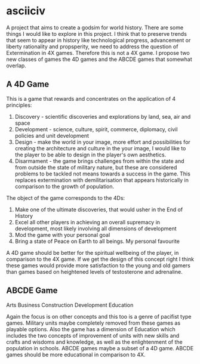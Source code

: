 # asciiciv
A project that aims to create a godsim for world history. There are some things I would like to explore in this project.
I think that to preserve trends that seem to appear in history like technological progress, advancement or liberty rationality 
and propsperity, we need to address the question of Extermination in 4X games. Therefore this is not a 4X game. I propose two 
new classes of games the 4D games and the ABCDE games that somewhat overlap. 

## A 4D Game
This is a game that rewards and concentrates on the application of 4 principles: 
1. Discovery - scientific discoveries and explorations by land, sea, air and space
2. Development - science, culture, spirit, commerce, diplomacy, civil policies and unit development
3. Design - make the world in your image, more effort and possibilities for creating the architecture and culture in the your
image, I would like to the player to be able to design in the player's own aesthetics.
4. Disarmament -  the game brings challenges from within the state and from outside the state of military nature, but 
these are considered problems to be tackled not means towards a success in the game.
This replaces extermination with demilitarisation that appears historically in comparison to the growth of population.

The object of the game corresponds to the 4Ds:
1. Make one of the ultimate discoveries, that would usher in the End of History
2. Excel all other players in achieving an overall supremacy in development, most likely involving all dimensions of development
3. Mod the game with your personal goal 
4. Bring a state of Peace on Earth to all beings. My personal favourite

A 4D game should be better for the spiritual wellbeing of the player, in comparison to the 4X game. If we get the design of this
concept right I think these games would provide more satisfaction to the young and old gamers than games based on heightened 
levels of testosterone and adrenaline.

## ABCDE Game
Arts
Business
Construction
Development
Education

Again the focus is on other concepts and this too is a genre of pacifist type games. Military units maybe completely removed 
from these games as playable options. Also the game has a dimension of Education which includes the two concepts of improvement
of units with new skills and crafts and wisdoms and knowledge, as well as the enlightenment of the population in schools.
ABCDE games maybe a subset of a 4D game.
ABCDE games should be more educational in comparison to 4X. 
